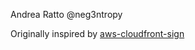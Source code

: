 Andrea Ratto @neg3ntropy

Originally inspired by [aws-cloudfront-sign](https://github.com/jasonsims/aws-cloudfront-sign)
